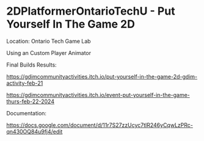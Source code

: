 # 2DPlatformerOntarioTechU - Put Yourself In The Game 2D

Location: Ontario Tech Game Lab

Using an Custom Player Animator
 
Final Builds Results:

https://gdimcommunityactivities.itch.io/put-yourself-in-the-game-2d-gdim-activity-feb-21

https://gdimcommunityactivities.itch.io/event-put-yourself-in-the-game-thurs-feb-22-2024 

Documentation: 

https://docs.google.com/document/d/11r7S27zzUcyc7tlR246yCqwLzPRc-qn430OQ84u9fj4/edit 
